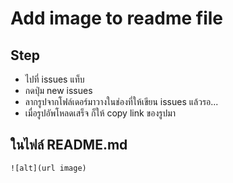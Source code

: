 # Add image to readme file

## Step
* ไปที่ issues แท็บ
* กดปุ่ม new issues
* ลากรูปจากโฟล์เดอร์มาวางในช่องที่ให้เขียน issues แล้วรอ...
* เมื่อรูปอัพโหลดเสร็จ ก็ให้ copy link ของรูปมา

## ในไฟล์ README.md
```
![alt](url image)
```
